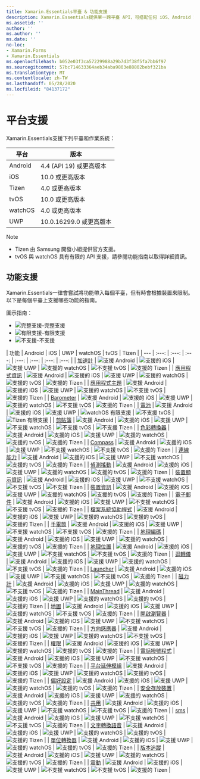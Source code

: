 ```yaml
---
title: Xamarin.Essentials平臺 & 功能支援
description: Xamarin.Essentials提供單一跨平臺 API，可搭配任何 iOS、Android 或 UWP 應用程式使用，無論使用者介面建立的方式為何，都能從共用的程式碼存取。
ms.assetid: ''
author: ''
ms.author: ''
ms.date: ''
no-loc:
- Xamarin.Forms
- Xamarin.Essentials
ms.openlocfilehash: b052e03f3ca57229988a29b7d3f38f5fa7bb6f97
ms.sourcegitcommit: 57bc714633364aeb34aba9803e88802bebf321ba
ms.translationtype: MT
ms.contentlocale: zh-TW
ms.lasthandoff: 05/28/2020
ms.locfileid: "84137172"
---
```

# <a name="platform-support"></a>平台支援

Xamarin.Essentials支援下列平臺和作業系統：

| 平台 | 版本 |
| --- | --- |
| Android | 4.4 (API 19) 或更高版本 |
| iOS |10.0 或更高版本 |
| Tizen | 4.0 或更高版本 |
| tvOS | 10.0 或更高版本 |
| watchOS | 4.0 或更高版本 |
| UWP | 10.0.16299.0 或更高版本 |

> [!NOTE]
>
> * Tizen 由 Samsung 開發小組提供官方支援。
> * tvOS 與 watchOS 具有有限的 API 支援，請參閱功能指南以取得詳細資訊。

## <a name="feature-support"></a>功能支援

Xamarin.Essentials一律會嘗試將功能帶入每個平臺，但有時會根據裝置來限制。 以下是每個平臺上支援哪些功能的指南。

圖示指南：

* ![完整支援](~/media/shared/yes.png "完整支援")-完整支援
* ![有限支援](~/media/shared/warn.png "有限支援")-有限支援
* ![不支援](~/media/shared/no.png "不支援")-不支援

| 功能 | Android | iOS | UWP | watchOS | tvOS | Tizen |
| --- | :---: | :---: | :---: | :---: | :---: | :---: | :---: |
| [加速計](accelerometer.md?context=xamarin/xamarin-forms) | ![支援 Android](~/media/shared/yes.png "支援 Android") | ![支援的 iOS](~/media/shared/yes.png "支援的 iOS") | ![支援 UWP](~/media/shared/yes.png "支援 UWP") | ![支援的 watchOS](~/media/shared/yes.png "支援的 watchOS") | ![不支援 tvOS](~/media/shared/no.png "不支援 tvOS") | ![支援的 Tizen](~/media/shared/yes.png "支援的 Tizen") |
| [應用程式資訊](app-information.md?context=xamarin/xamarin-forms) | ![支援 Android](~/media/shared/yes.png "支援 Android") | ![支援的 iOS](~/media/shared/yes.png "支援的 iOS") | ![支援 UWP](~/media/shared/yes.png "支援 UWP") | ![支援的 watchOS](~/media/shared/no.png "不支援 watchOS") | ![支援的 tvOS](~/media/shared/yes.png "支援的 tvOS") | ![支援的 Tizen](~/media/shared/yes.png "支援的 Tizen") |
| [應用程式主題](app-theme.md?context=xamarin/xamarin-forms) | ![支援 Android](~/media/shared/yes.png "支援 Android") | ![支援的 iOS](~/media/shared/yes.png "支援的 iOS") | ![支援 UWP](~/media/shared/yes.png "支援 UWP") | ![支援的 watchOS](~/media/shared/yes.png "支援的 watchOS") | ![不支援 tvOS](~/media/shared/no.png "不支援 tvOS") | ![支援的 Tizen](~/media/shared/yes.png "支援的 Tizen") |
| [Barometer](barometer.md?context=xamarin/xamarin-forms) | ![支援 Android](~/media/shared/yes.png "支援 Android") | ![支援的 iOS](~/media/shared/yes.png "支援的 iOS") | ![支援 UWP](~/media/shared/yes.png "支援 UWP") | ![支援的 watchOS](~/media/shared/yes.png "支援的 watchOS") | ![不支援 tvOS](~/media/shared/no.png "不支援 tvOS") | ![支援的 Tizen](~/media/shared/yes.png "支援的 Tizen") |
| [電池](battery.md?context=xamarin/xamarin-forms) | ![支援 Android](~/media/shared/yes.png "支援 Android") | ![支援的 iOS](~/media/shared/yes.png "支援的 iOS") | ![支援 UWP](~/media/shared/yes.png "支援 UWP") | ![watchOS 有限支援](~/media/shared/warn.png "watchOS 有限支援") | ![不支援 tvOS](~/media/shared/no.png "不支援 tvOS") | ![Tizen 有限支援](~/media/shared/warn.png "Tizen 有限支援") |
| [剪貼簿](clipboard.md?context=xamarin/xamarin-forms) | ![支援 Android](~/media/shared/yes.png "支援 Android") | ![支援的 iOS](~/media/shared/yes.png "支援的 iOS") | ![支援 UWP](~/media/shared/yes.png "支援 UWP") | ![不支援 watchOS](~/media/shared/no.png "不支援 watchOS") | ![不支援 tvOS](~/media/shared/no.png "不支援 tvOS") | ![不支援 Tizen](~/media/shared/no.png "不支援 Tizen") |
| [色彩轉換器](color-converters.md?context=xamarin/xamarin-forms) | ![支援 Android](~/media/shared/yes.png "支援 Android") | ![支援的 iOS](~/media/shared/yes.png "支援的 iOS") | ![支援 UWP](~/media/shared/yes.png "支援 UWP") | ![支援的 watchOS](~/media/shared/yes.png "支援的 watchOS") | ![支援的 tvOS](~/media/shared/yes.png "支援的 tvOS") | ![支援的 Tizen](~/media/shared/yes.png "支援的 Tizen") |
| [Compass](compass.md?context=xamarin/xamarin-forms) | ![支援 Android](~/media/shared/yes.png "支援 Android") | ![支援的 iOS](~/media/shared/yes.png "支援的 iOS") | ![支援 UWP](~/media/shared/yes.png "支援 UWP") | ![不支援 watchOS](~/media/shared/no.png "不支援 watchOS") | ![不支援 tvOS](~/media/shared/no.png "不支援 tvOS") | ![支援的 Tizen](~/media/shared/yes.png "支援的 Tizen") |
| [連線能力](connectivity.md?context=xamarin/xamarin-forms) | ![支援 Android](~/media/shared/yes.png "支援 Android") | ![支援的 iOS](~/media/shared/yes.png "支援的 iOS") | ![支援 UWP](~/media/shared/yes.png "支援 UWP") | ![不支援 watchOS](~/media/shared/no.png "不支援 watchOS") | ![支援的 tvOS](~/media/shared/yes.png "支援的 tvOS") | ![支援的 Tizen](~/media/shared/yes.png "支援的 Tizen") |
| [偵測搖動](detect-shake.md?context=xamarin/xamarin-forms) | ![支援 Android](~/media/shared/yes.png "支援 Android") | ![支援的 iOS](~/media/shared/yes.png "支援的 iOS") | ![支援 UWP](~/media/shared/yes.png "支援 UWP") | ![支援的 watchOS](~/media/shared/yes.png "支援的 watchOS") | ![支援的 tvOS](~/media/shared/yes.png "支援的 tvOS") | ![支援的 Tizen](~/media/shared/yes.png "支援的 Tizen") |
| [裝置顯示資訊](device-display.md?context=xamarin/xamarin-forms) | ![支援 Android](~/media/shared/yes.png "支援 Android") | ![支援的 iOS](~/media/shared/yes.png "支援的 iOS") | ![支援 UWP](~/media/shared/yes.png "支援 UWP") | ![不支援 watchOS](~/media/shared/no.png "不支援 watchOS") | ![不支援 tvOS](~/media/shared/no.png "不支援 tvOS") | ![不支援 Tizen](~/media/shared/no.png "不支援 Tizen") |
| [裝置資訊](device-information.md?context=xamarin/xamarin-forms) | ![支援 Android](~/media/shared/yes.png "支援 Android") | ![支援的 iOS](~/media/shared/yes.png "支援的 iOS") | ![支援 UWP](~/media/shared/yes.png "支援 UWP") | ![支援的 watchOS](~/media/shared/yes.png "支援的 watchOS") | ![支援的 tvOS](~/media/shared/yes.png "支援的 tvOS") | ![支援的 Tizen](~/media/shared/yes.png "支援的 Tizen") |
| [電子郵件](email.md?context=xamarin/xamarin-forms) | ![支援 Android](~/media/shared/yes.png "支援 Android") | ![支援的 iOS](~/media/shared/yes.png "支援的 iOS") | ![支援 UWP](~/media/shared/yes.png "支援 UWP") | ![不支援 watchOS](~/media/shared/no.png "不支援 watchOS") | ![不支援 tvOS](~/media/shared/no.png "不支援 tvOS") | ![支援的 Tizen](~/media/shared/yes.png "支援的 Tizen") |
| [檔案系統協助程式](file-system-helpers.md?context=xamarin/xamarin-forms) | ![支援 Android](~/media/shared/yes.png "支援 Android") | ![支援的 iOS](~/media/shared/yes.png "支援的 iOS") | ![支援 UWP](~/media/shared/yes.png "支援 UWP") | ![支援的 watchOS](~/media/shared/yes.png "支援的 watchOS") | ![支援的 tvOS](~/media/shared/yes.png "支援的 tvOS") | ![支援的 Tizen](~/media/shared/yes.png "支援的 Tizen") |
| [手電筒](flashlight.md?context=xamarin/xamarin-forms) | ![支援 Android](~/media/shared/yes.png "支援 Android") | ![支援的 iOS](~/media/shared/yes.png "支援的 iOS") | ![支援 UWP](~/media/shared/yes.png "支援 UWP") | ![不支援 watchOS](~/media/shared/no.png "不支援 watchOS") | ![不支援 tvOS](~/media/shared/no.png "不支援 tvOS") | ![支援的 Tizen](~/media/shared/yes.png "支援的 Tizen") |
| [地理編碼](geocoding.md?context=xamarin/xamarin-forms) | ![支援 Android](~/media/shared/yes.png "支援 Android") | ![支援的 iOS](~/media/shared/yes.png "支援的 iOS") | ![支援 UWP](~/media/shared/yes.png "支援 UWP") | ![支援的 watchOS](~/media/shared/yes.png "支援的 watchOS") | ![支援的 tvOS](~/media/shared/yes.png "支援的 tvOS") | ![支援的 Tizen](~/media/shared/yes.png "支援的 Tizen") |
| [地理位置](geolocation.md?context=xamarin/xamarin-forms) | ![支援 Android](~/media/shared/yes.png "支援 Android") | ![支援的 iOS](~/media/shared/yes.png "支援的 iOS") | ![支援 UWP](~/media/shared/yes.png "支援 UWP") | ![不支援 watchOS](~/media/shared/no.png "不支援 watchOS") | ![不支援 tvOS](~/media/shared/no.png "不支援 tvOS") | ![支援的 Tizen](~/media/shared/yes.png "支援的 Tizen") |
| [迴轉儀](gyroscope.md?context=xamarin/xamarin-forms) | ![支援 Android](~/media/shared/yes.png "支援 Android") | ![支援的 iOS](~/media/shared/yes.png "支援的 iOS") | ![支援 UWP](~/media/shared/yes.png "支援 UWP") | ![支援的 watchOS](~/media/shared/yes.png "支援的 watchOS") | ![不支援 tvOS](~/media/shared/no.png "不支援 tvOS") | ![支援的 Tizen](~/media/shared/yes.png "支援的 Tizen") |
| [Launcher](launcher.md?context=xamarin/xamarin-forms) | ![支援 Android](~/media/shared/yes.png "支援 Android") | ![支援的 iOS](~/media/shared/yes.png "支援的 iOS") | ![支援 UWP](~/media/shared/yes.png "支援 UWP") | ![不支援 watchOS](~/media/shared/no.png "不支援 watchOS") | ![不支援 tvOS](~/media/shared/no.png "不支援 tvOS") | ![支援的 Tizen](~/media/shared/yes.png "支援的 Tizen") |
| [磁力計](magnetometer.md?context=xamarin/xamarin-forms) | ![支援 Android](~/media/shared/yes.png "支援 Android") | ![支援的 iOS](~/media/shared/yes.png "支援的 iOS") | ![支援 UWP](~/media/shared/yes.png "支援 UWP") | ![支援的 watchOS](~/media/shared/yes.png "支援的 watchOS") | ![不支援 tvOS](~/media/shared/no.png "不支援 tvOS") | ![支援的 Tizen](~/media/shared/yes.png "支援的 Tizen") |
| [MainThread](main-thread.md?content=xamarin/xamarin-forms) | ![支援 Android](~/media/shared/yes.png "支援 Android") | ![支援的 iOS](~/media/shared/yes.png "支援的 iOS") | ![支援 UWP](~/media/shared/yes.png "支援 UWP") | ![支援的 watchOS](~/media/shared/yes.png "支援的 watchOS") | ![支援的 tvOS](~/media/shared/yes.png "支援的 tvOS") | ![支援的 Tizen](~/media/shared/yes.png "支援的 Tizen") |
| [地圖](maps.md?content=xamarin/xamarin-forms) | ![支援 Android](~/media/shared/yes.png "支援 Android") | ![支援的 iOS](~/media/shared/yes.png "支援的 iOS") | ![支援 UWP](~/media/shared/yes.png "支援 UWP") | ![支援的 watchOS](~/media/shared/yes.png "支援的 watchOS") | ![不支援 tvOS](~/media/shared/no.png "不支援 tvOS") | ![支援的 Tizen](~/media/shared/yes.png "支援的 Tizen") |
| [開啟瀏覽器](open-browser.md?context=xamarin/xamarin-forms) | ![支援 Android](~/media/shared/yes.png "支援 Android") | ![支援的 iOS](~/media/shared/yes.png "支援的 iOS") | ![支援 UWP](~/media/shared/yes.png "支援 UWP") | ![不支援 watchOS](~/media/shared/no.png "不支援 watchOS") | ![不支援 tvOS](~/media/shared/no.png "不支援 tvOS") | ![支援的 Tizen](~/media/shared/yes.png "支援的 Tizen") |
| [方向感應器](orientation-sensor.md?context=xamarin/xamarin-forms) | ![支援 Android](~/media/shared/yes.png "支援 Android") | ![支援的 iOS](~/media/shared/yes.png "支援的 iOS") | ![支援 UWP](~/media/shared/yes.png "支援 UWP") | ![支援的 watchOS](~/media/shared/yes.png "支援的 watchOS") | ![不支援 tvOS](~/media/shared/no.png "不支援 tvOS") | ![支援的 Tizen](~/media/shared/yes.png "支援的 Tizen") |
| [權限](permissions.md?context=xamarin/xamarin-forms) | ![支援 Android](~/media/shared/yes.png "支援 Android") | ![支援的 iOS](~/media/shared/yes.png "支援的 iOS") | ![支援 UWP](~/media/shared/yes.png "支援 UWP") | ![支援的 watchOS](~/media/shared/yes.png "支援的 watchOS") | ![支援的 tvOS](~/media/shared/yes.png "支援的 tvOS") | ![支援的 Tizen](~/media/shared/yes.png "支援的 Tizen") |
| [電話撥號程式](phone-dialer.md?context=xamarin/xamarin-forms) | ![支援 Android](~/media/shared/yes.png "支援 Android") | ![支援的 iOS](~/media/shared/yes.png "支援的 iOS") | ![支援 UWP](~/media/shared/yes.png "支援 UWP") | ![不支援 watchOS](~/media/shared/no.png "不支援 watchOS") | ![不支援 tvOS](~/media/shared/no.png "不支援 tvOS") | ![支援的 Tizen](~/media/shared/yes.png "支援的 Tizen") |
| [平台延伸模組](platform-extensions.md?context=xamarin/xamarin-forms) | ![支援 Android](~/media/shared/yes.png "支援 Android") | ![支援的 iOS](~/media/shared/yes.png "支援的 iOS") | ![支援 UWP](~/media/shared/yes.png "支援 UWP") | ![支援的 watchOS](~/media/shared/yes.png "支援的 watchOS") | ![支援的 tvOS](~/media/shared/yes.png "支援的 tvOS") | ![支援的 Tizen](~/media/shared/yes.png "支援的 Tizen") |
| [偏好設定](preferences.md?context=xamarin/xamarin-forms) | ![支援 Android](~/media/shared/yes.png "支援 Android") | ![支援的 iOS](~/media/shared/yes.png "支援的 iOS") | ![支援 UWP](~/media/shared/yes.png "支援 UWP") | ![支援的 watchOS](~/media/shared/yes.png "支援的 watchOS") | ![支援的 tvOS](~/media/shared/yes.png "支援的 tvOS") | ![支援的 Tizen](~/media/shared/yes.png "支援的 Tizen") |
| [安全存放裝置](secure-storage.md?context=xamarin/xamarin-forms) | ![支援 Android](~/media/shared/yes.png "支援 Android") | ![支援的 iOS](~/media/shared/yes.png "支援的 iOS") | ![支援 UWP](~/media/shared/yes.png "支援 UWP") | ![支援的 watchOS](~/media/shared/yes.png "支援的 watchOS") | ![支援的 tvOS](~/media/shared/yes.png "支援的 tvOS") | ![支援的 Tizen](~/media/shared/yes.png "支援的 Tizen") |
| [共用](share.md?context=xamarin/xamarin-forms) | ![支援 Android](~/media/shared/yes.png "支援 Android") | ![支援的 iOS](~/media/shared/yes.png "支援的 iOS") | ![支援 UWP](~/media/shared/yes.png "支援 UWP") | ![不支援 watchOS](~/media/shared/no.png "不支援 watchOS") | ![不支援 tvOS](~/media/shared/no.png "不支援 tvOS") | ![支援的 Tizen](~/media/shared/yes.png "支援的 Tizen") |
| [sms](sms.md?context=xamarin/xamarin-forms) | ![支援 Android](~/media/shared/yes.png "支援 Android") | ![支援的 iOS](~/media/shared/yes.png "支援的 iOS") | ![支援 UWP](~/media/shared/yes.png "支援 UWP") | ![不支援 watchOS](~/media/shared/no.png "不支援 watchOS") | ![不支援 tvOS](~/media/shared/no.png "不支援 tvOS") | ![支援的 Tizen](~/media/shared/yes.png "支援的 Tizen") |
| [文字轉換語音](text-to-speech.md?context=xamarin/xamarin-forms) | ![支援 Android](~/media/shared/yes.png "支援 Android") | ![支援的 iOS](~/media/shared/yes.png "支援的 iOS") | ![支援 UWP](~/media/shared/yes.png "支援 UWP") | ![支援的 watchOS](~/media/shared/yes.png "支援的 watchOS") | ![支援的 tvOS](~/media/shared/yes.png "支援的 tvOS") | ![支援的 Tizen](~/media/shared/yes.png "支援的 Tizen") |
| [單位轉換器](unit-converters.md?context=xamarin/xamarin-forms) | ![支援 Android](~/media/shared/yes.png "支援 Android") | ![支援的 iOS](~/media/shared/yes.png "支援的 iOS") | ![支援 UWP](~/media/shared/yes.png "支援 UWP") | ![支援的 watchOS](~/media/shared/yes.png "支援的 watchOS") | ![支援的 tvOS](~/media/shared/yes.png "支援的 tvOS") | ![支援的 Tizen](~/media/shared/yes.png "支援的 Tizen") |
| [版本追蹤](version-tracking.md?context=xamarin/xamarin-forms) | ![支援 Android](~/media/shared/yes.png "支援 Android") | ![支援的 iOS](~/media/shared/yes.png "支援的 iOS") | ![支援 UWP](~/media/shared/yes.png "支援 UWP") | ![支援的 watchOS](~/media/shared/yes.png "支援的 watchOS") | ![支援的 tvOS](~/media/shared/yes.png "支援的 tvOS") | ![支援的 Tizen](~/media/shared/yes.png "支援的 Tizen") |
| [震動](vibrate.md?context=xamarin/xamarin-forms) | ![支援 Android](~/media/shared/yes.png "支援 Android") | ![支援的 iOS](~/media/shared/yes.png "支援的 iOS") | ![支援 UWP](~/media/shared/yes.png "支援 UWP") | ![不支援 watchOS](~/media/shared/no.png "不支援 watchOS") | ![不支援 tvOS](~/media/shared/no.png "不支援 tvOS") | ![支援的 Tizen](~/media/shared/yes.png "支援的 Tizen") |
